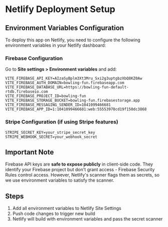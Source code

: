 # Netlify Deployment Setup

## Environment Variables Configuration

To deploy this app on Netlify, you need to configure the following environment variables in your Netlify dashboard:

### Firebase Configuration
Go to **Site settings > Environment variables** and add:

```
VITE_FIREBASE_API_KEY=AIzaSyBplm3Xt3Mru_Sxi2g3uptgbzXbQ8KZ0Aw
VITE_FIREBASE_AUTH_DOMAIN=bowling-fun.firebaseapp.com
VITE_FIREBASE_DATABASE_URL=https://bowling-fun-default-rtdb.firebaseio.com
VITE_FIREBASE_PROJECT_ID=bowling-fun
VITE_FIREBASE_STORAGE_BUCKET=bowling-fun.firebasestorage.app
VITE_FIREBASE_MESSAGING_SENDER_ID=1041099466681
VITE_FIREBASE_APP_ID=1:1041099466681:web:55553970cd19f150dc3868
```

### Stripe Configuration (if using Stripe features)
```
STRIPE_SECRET_KEY=your_stripe_secret_key
STRIPE_WEBHOOK_SECRET=your_webhook_secret
```

## Important Note

Firebase API keys are **safe to expose publicly** in client-side code. They identify your Firebase project but don't grant access - Firebase Security Rules control access. However, Netlify's scanner flags them as secrets, so we use environment variables to satisfy the scanner.

## Steps

1. Add all environment variables to Netlify Site Settings
2. Push code changes to trigger new build
3. Netlify will build with environment variables and pass the secret scanner
